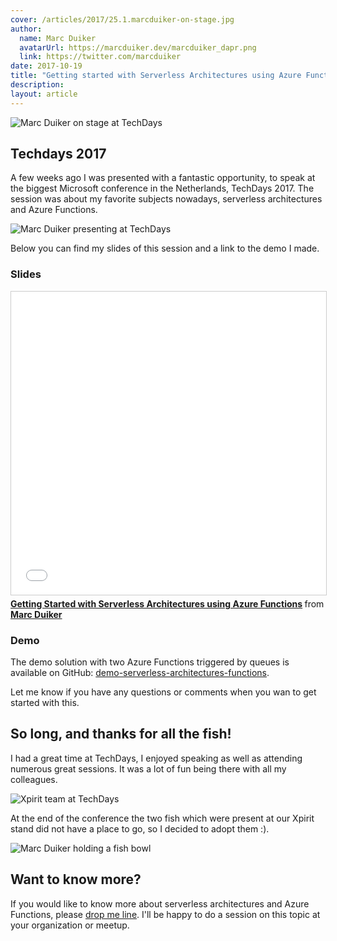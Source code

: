 ```yaml
---
cover: /articles/2017/25.1.marcduiker-on-stage.jpg
author:
  name: Marc Duiker
  avatarUrl: https://marcduiker.dev/marcduiker_dapr.png
  link: https://twitter.com/marcduiker
date: 2017-10-19
title: "Getting started with Serverless Architectures using Azure Functions"
description:
layout: article
---
```


![Marc Duiker on stage at TechDays](/articles/2017/25.1.marcduiker-on-stage.jpg)

## Techdays 2017

A few weeks ago I was presented with a fantastic opportunity, to speak at the biggest Microsoft conference in the Netherlands, TechDays 2017. The session was about my favorite subjects nowadays, serverless architectures and Azure Functions.

![Marc Duiker presenting at TechDays](/articles/2017/25.4.marcduiker-presenting.jpg)

Below you can find my slides of this session and a link to the demo I made.

### Slides

<iframe src="//www.slideshare.net/slideshow/embed_code/key/EmrsTtxYb6Hwgw" width="595" height="485" frameborder="0" marginwidth="0" marginheight="0" scrolling="no" style="border:1px solid #CCC; border-width:1px; margin-bottom:5px; max-width: 100%;" allowfullscreen> </iframe> <div style="margin-bottom:5px"> <strong> <a href="//www.slideshare.net/marcduiker/getting-started-with-serverless-architectures-using-azure-functions-80755768" title="Getting Started with Serverless Architectures using Azure Functions" target="_blank">Getting Started with Serverless Architectures using Azure Functions</a> </strong> from <strong><a href="https://www.slideshare.net/marcduiker" target="_blank">Marc Duiker</a></strong> </div>

### Demo

The demo solution with two Azure Functions triggered by queues is available on GitHub: [demo-serverless-architectures-functions](https://github.com/marcduiker/demos-serverless-architectures-functions).

Let me know if you have any questions or comments when you wan to get started with this.

## So long, and thanks for all the fish!

I had a great time at TechDays, I enjoyed speaking as well as attending numerous great sessions. It was a lot of fun being there with all my colleagues.

![Xpirit team at TechDays](/articles/2017/25.2.xpirit-team.jpg)

At the end of the conference the two fish which were present at our Xpirit stand did not have a place to go, so I decided to adopt them :).

![Marc Duiker holding a fish bowl](/articles/2017/25.3.marcduiker-with-fish.jpg)

## Want to know more?

If you would like to know more about serverless architectures and Azure Functions, please [drop me line](mailto:mduiker@xpirit.com). I'll be happy to do a session on this topic at your organization or meetup.